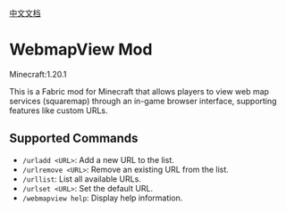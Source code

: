 [中文文档](README_CN.md)
# WebmapView Mod

Minecraft:1.20.1

This is a Fabric mod for Minecraft that allows players to view web map services (squaremap) through an in-game browser interface, supporting features like custom URLs.


## Supported Commands

- `/urladd <URL>`: Add a new URL to the list.
- `/urlremove <URL>`: Remove an existing URL from the list.
- `/urllist`: List all available URLs.
- `/urlset <URL>`: Set the default URL.
- `/webmapview help`: Display help information.
